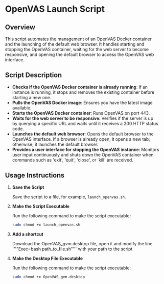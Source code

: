 # OpenVAS Launch Script

## Overview

This script automates the management of an OpenVAS Docker container and the launching of the default web browser. It handles starting and stopping the OpenVAS container, waiting for the web server to become responsive, and opening the default browser to access the OpenVAS web interface.

## Script Description

- **Checks if the OpenVAS Docker container is already running**: If an instance is running, it stops and removes the existing container before starting a new one.
- **Pulls the OpenVAS Docker image**: Ensures you have the latest image available.
- **Starts the OpenVAS Docker container**: Runs OpenVAS on port 443.
- **Waits for the web server to be responsive**: Verifies if the server is up by querying a specific URL and waits until it receives a 200 HTTP status code.
- **Launches the default web browser**: Opens the default browser to the OpenVAS interface. If a browser is already open, it opens a new tab; otherwise, it launches the default browser.
- **Provides a user interface for stopping the OpenVAS instance**: Monitors user input continuously and shuts down the OpenVAS container when commands such as 'exit', 'quit', 'close', or 'kill' are received.

## Usage Instructions

1. **Save the Script**

   Save the script to a file, for example, `launch_openvas.sh`.

2. **Make the Script Executable**

   Run the following command to make the script executable:
   ```bash
   sudo chmod +x launch_openvas.sh

3. **Add a shortcut**

   Download the OpenVAS_gvm.desktop file, open it and modify the line '''"Exec=bash path_to_file.sh"''' with your path to the script

4. **Make the Desktop File Executable**

   Run the following command to make the script executable:
   ```bash
   sudo chmod +x OpenVAS_gvm.desktop
